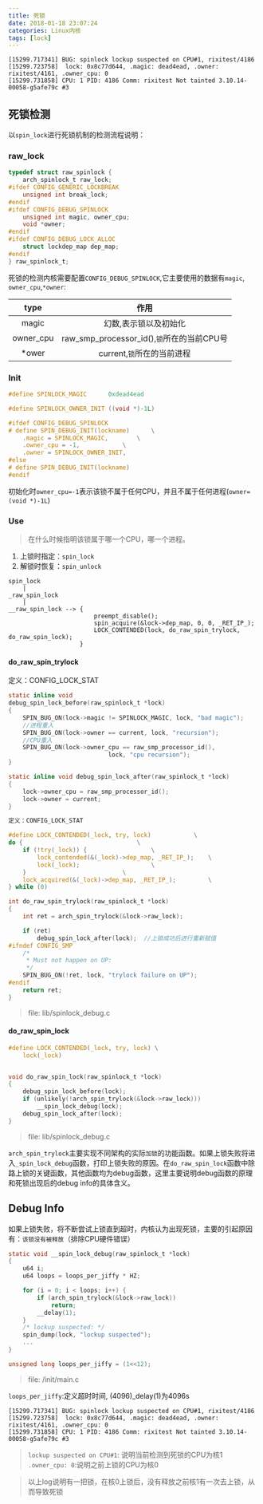 ```yaml
---
title: 死锁
date: 2018-01-18 23:07:24
categories: Linux内核
tags: [lock]
---
```



```
[15299.717341] BUG: spinlock lockup suspected on CPU#1, rixitest/4186
[15299.723758]  lock: 0x8c77d644, .magic: dead4ead, .owner: rixitest/4161, .owner_cpu: 0
[15299.731858] CPU: 1 PID: 4186 Comm: rixitest Not tainted 3.10.14-00058-g5afe79c #3
```
<!--more-->

## 死锁检测

以`spin_lock`进行死锁机制的检测流程说明：

### raw_lock

``` C
typedef struct raw_spinlock {
    arch_spinlock_t raw_lock;
#ifdef CONFIG_GENERIC_LOCKBREAK
    unsigned int break_lock;
#endif
#ifdef CONFIG_DEBUG_SPINLOCK
    unsigned int magic, owner_cpu;
	void *owner;
#endif
#ifdef CONFIG_DEBUG_LOCK_ALLOC
    struct lockdep_map dep_map;
#endif
} raw_spinlock_t;
```

死锁的检测内核需要配置`CONFIG_DEBUG_SPINLOCK`,它主要使用的数据有`magic`, `owner_cpu`,`*owner`:

|	type	|	作用	|
| :-------: | :-------: |
| magic		| 幻数,表示锁以及初始化	|
| owner_cpu | raw_smp_processor_id(),`锁`所在的当前CPU号	|
| *ower		| current,`锁`所在的当前进程|

### Init

``` C
#define SPINLOCK_MAGIC		0xdead4ead

#define SPINLOCK_OWNER_INIT	((void *)-1L)

#ifdef CONFIG_DEBUG_SPINLOCK
# define SPIN_DEBUG_INIT(lockname)		\
	.magic = SPINLOCK_MAGIC,		\
	.owner_cpu = -1,			\
	.owner = SPINLOCK_OWNER_INIT,
#else
# define SPIN_DEBUG_INIT(lockname)
#endif
```
初始化时`owner_cpu=-1`表示该锁不属于任何CPU，并且不属于任何进程(`owner=(void *)-1L`)

### Use

>在什么时候指明该锁属于哪一个CPU，哪一个进程。

1. 上锁时指定：`spin_lock`
2. 解锁时恢复：`spin_unlock`


```
spin_lock
	|
_raw_spin_lock
	|
__raw_spin_lock --> {
						preempt_disable();
						spin_acquire(&lock->dep_map, 0, 0, _RET_IP_);
						LOCK_CONTENDED(lock, do_raw_spin_trylock, do_raw_spin_lock);
					}
```


#### do_raw_spin_trylock

定义：CONFIG_LOCK_STAT

``` C
static inline void
debug_spin_lock_before(raw_spinlock_t *lock)
{
	SPIN_BUG_ON(lock->magic != SPINLOCK_MAGIC, lock, "bad magic");
	//进程重入
	SPIN_BUG_ON(lock->owner == current, lock, "recursion"); 
	//CPU重入
	SPIN_BUG_ON(lock->owner_cpu == raw_smp_processor_id(),
							lock, "cpu recursion");
}

static inline void debug_spin_lock_after(raw_spinlock_t *lock)
{
	lock->owner_cpu = raw_smp_processor_id();
	lock->owner = current;
}
```

``` C
定义：CONFIG_LOCK_STAT

#define LOCK_CONTENDED(_lock, try, lock)			\
do {								\
	if (!try(_lock)) {					\
		lock_contended(&(_lock)->dep_map, _RET_IP_);	\
		lock(_lock);					\
	}							\
	lock_acquired(&(_lock)->dep_map, _RET_IP_);			\
} while (0)

int do_raw_spin_trylock(raw_spinlock_t *lock)
{
	int ret = arch_spin_trylock(&lock->raw_lock);

	if (ret)
		debug_spin_lock_after(lock);  //上锁成功后进行重新赋值
#ifndef CONFIG_SMP
	/*
	 * Must not happen on UP:
	 */
	SPIN_BUG_ON(!ret, lock, "trylock failure on UP");
#endif
	return ret;
}
```
>file: lib/spinlock_debug.c


#### do_raw_spin_lock

``` C
#define LOCK_CONTENDED(_lock, try, lock) \
	lock(_lock)


void do_raw_spin_lock(raw_spinlock_t *lock)
{
	debug_spin_lock_before(lock);
	if (unlikely(!arch_spin_trylock(&lock->raw_lock)))
		__spin_lock_debug(lock);
	debug_spin_lock_after(lock);
}
```
>file: lib/spinlock_debug.c

`arch_spin_trylock`主要实现不同架构的实际`加锁`的功能函数。如果上锁失败将进入`_spin_lock_debug`函数，打印上锁失败的原因。在`do_raw_spin_lock`函数中除路上锁的关键函数，其他函数均为debug函数，这里主要说明debug函数的原理和死锁出现后的debug info的具体含义。



## Debug Info

如果上锁失败，将不断尝试上锁直到超时，内核认为出现死锁，主要的引起原因有：`该锁没有被释放`（排除CPU硬件错误）

``` C
static void __spin_lock_debug(raw_spinlock_t *lock)
{
	u64 i;
	u64 loops = loops_per_jiffy * HZ;

	for (i = 0; i < loops; i++) {
		if (arch_spin_trylock(&lock->raw_lock))
			return;
		__delay(1);
	}
	/* lockup suspected: */
	spin_dump(lock, "lockup suspected");
	...
}
```

``` C
unsigned long loops_per_jiffy = (1<<12);
```
>file: /init/main.c

`loops_per_jiffy`:定义超时时间, (4096)_delay(1)为4096s



```
[15299.717341] BUG: spinlock lockup suspected on CPU#1, rixitest/4186
[15299.723758]  lock: 0x8c77d644, .magic: dead4ead, .owner: rixitest/4161, .owner_cpu: 0
[15299.731858] CPU: 1 PID: 4186 Comm: rixitest Not tainted 3.10.14-00058-g5afe79c #3
```

>`lockup suspected on CPU#1`: 说明当前检测到死锁的CPU为核1
>`.owner_cpu: 0`:说明之前上锁的CPU为核0

>以上log说明有一把锁，在核0上锁后，没有释放之前核1有一次去上锁，从而导致死锁
